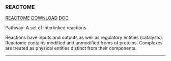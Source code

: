 ### REACTOME <a name="reactome" />
[REACTOME][REACTOME] [DOWNLOAD][REACTOME-DOWNLOAD] [DOC][REACTOME-DOC]

Pathway: A set of interlinked reactions

Reactions have inputs and outputs as well as regulatory entities (catalysts). Reactome contains modified and unmodified froms of proteins. Complexes are treated as physical entities distinct from their components.

***

[REACTOME]: https://reactome.org/
[REACTOME-DOWNLOAD]: https://reactome.org/download-data
[REACTOME-DOC]: https://reactome.org/documentation/data-model
